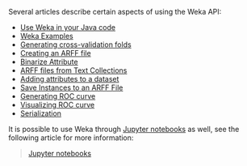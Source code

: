 Several articles describe certain aspects of using the Weka API:

* [Use Weka in your Java code](use_weka_in_your_java_code.md)
* [Weka Examples](weka_examples.md)
* [Generating cross-validation folds](generating_cv_folds.md)
* [Creating an ARFF file](formats_and_processing/creating_arff_file.md)
* [Binarize Attribute](binarize_attribute.md)
* [ARFF files from Text Collections](formats_and_processing/arff_from_text_collections.md)
* [Adding attributes to a dataset](adding_attributes_to_dataset.md)
* [Save Instances to an ARFF File](formats_and_processing/save_instances_to_arff.md)
* [Generating ROC curve](generating_roc_curve.md)
* [Visualizing ROC curve](visualizing_roc_curve.md)
* [Serialization](serialization.md)

It is possible to use Weka through [Jupyter notebooks](https://jupyter.org/) 
as well, see the following article for more information:
> [Jupyter notebooks](jupyter_notebooks.md)

